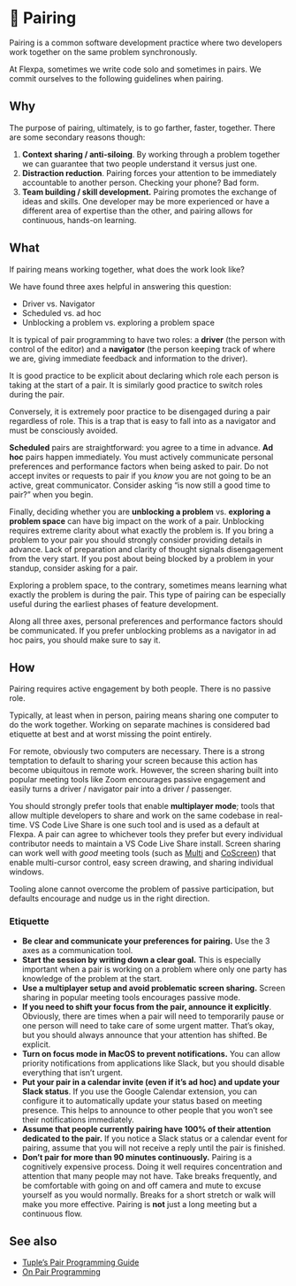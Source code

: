 # 👥 Pairing

Pairing is a common software development practice where two developers work together on the same problem synchronously.

At Flexpa, sometimes we write code solo and sometimes in pairs.
We commit ourselves to the following guidelines when pairing.

## Why

The purpose of pairing, ultimately, is to go farther, faster, together.
There are some secondary reasons though:

1. **Context sharing / anti-siloing**. By working through a problem together we can guarantee that two people understand it versus just one.
2. **Distraction reduction**. Pairing forces your attention to be immediately accountable to another person. Checking your phone? Bad form.
3. **Team building / skill development.** Pairing promotes the exchange of ideas and skills. One developer may be more experienced or have a different area of expertise than the other, and pairing allows for continuous, hands-on learning. 

## What

If pairing means working together, what does the work look like?

We have found three axes helpful in answering this question:

* Driver vs. Navigator
* Scheduled vs. ad hoc
* Unblocking a problem vs. exploring a problem space

It is typical of pair programming to have two roles: a **driver** (the person with control of the editor) and a **navigator** (the person keeping track of where we are, giving immediate feedback and information to the driver). 

It is good practice to be explicit about declaring which role each person is taking at the start of a pair.
It is similarly good practice to switch roles during the pair. 

Conversely, it is extremely poor practice to be disengaged during a pair regardless of role.
This is a trap that is easy to fall into as a navigator and must be consciously avoided.

**Scheduled** pairs are straightforward: you agree to a time in advance.
**Ad hoc** pairs happen immediately.
You must actively communicate personal preferences and performance factors when being asked to pair. 
Do not accept invites or requests to pair if you _know_ you are not going to be an active, great communicator.
Consider asking “is now still a good time to pair?” when you begin.

Finally, deciding whether you are **unblocking a problem** vs. **exploring a problem space** can have big impact on the work of a pair.
Unblocking requires extreme clarity about what exactly the problem is.
If you bring a problem to your pair you should strongly consider providing details in advance.
Lack of preparation and clarity of thought signals disengagement from the very start.
If you post about being blocked by a problem in your standup, consider asking for a pair.

Exploring a problem space, to the contrary, sometimes means learning what exactly the problem is during the pair.
This type of pairing can be especially useful during the earliest phases of feature development. 

Along all three axes, personal preferences and performance factors should be communicated.
If you prefer unblocking problems as a navigator in ad hoc pairs, you should make sure to say it. 

## How

Pairing requires active engagement by both people.
There is no passive role.

Typically, at least when in person, pairing means sharing one computer to do the work together.
Working on separate machines is considered bad etiquette at best and at worst missing the point entirely. 

For remote, obviously two computers are necessary.
There is a strong temptation to default to sharing your screen because this action has become ubiquitous in remote work. However, the screen sharing built into popular meeting tools like Zoom encourages passive engagement and easily turns a driver / navigator pair into a driver / passenger. 

You should strongly prefer tools that enable **multiplayer mode**; tools that allow multiple developers to share and work on the same codebase in real-time.
VS Code Live Share is one such tool and is used as a default at Flexpa.
A pair can agree to whichever tools they prefer but every individual contributor needs to maintain a VS Code Live Share install.
Screen sharing can work well with _good_ meeting tools (such as [Multi](https://multi.app/) and [CoScreen](https://www.coscreen.co/)) that enable multi-cursor control, easy screen drawing, and sharing individual windows.

Tooling alone cannot overcome the problem of passive participation, but defaults encourage and nudge us in the right direction.

### Etiquette

* **Be clear and communicate your preferences for pairing.** Use the 3 axes as a communication tool.
* **Start the session by writing down a clear goal.** This is especially important when a pair is working on a problem where only one party has knowledge of the problem at the start.
* **Use a multiplayer setup and avoid problematic screen sharing.** Screen sharing in popular meeting tools encourages passive mode. 
* **If you need to shift your focus from the pair, announce it explicitly**. Obviously, there are times when a pair will need to temporarily pause or one person will need to take care of some urgent matter. That’s okay, but you should always announce that your attention has shifted. Be explicit.
* **Turn on focus mode in MacOS to prevent notifications.** You can allow priority notifications from applications like Slack, but you should disable everything that isn’t urgent.
* **Put your pair in a calendar invite (even if it’s ad hoc) and update your Slack status**. If you use the Google Calendar extension, you can configure it to automatically update your status based on meeting presence. This helps to announce to other people that you won’t see their notifications immediately.
* **Assume that people currently pairing have 100% of their attention dedicated to the pair.** If you notice a Slack status or a calendar event for pairing, assume that you will not receive a reply until the pair is finished.
* **Don’t pair for more than 90 minutes continuously.** Pairing is a cognitively expensive process. Doing it well requires concentration and attention that many people may not have. Take breaks frequently, and be comfortable with going on and off camera and mute to excuse yourself as you would normally. Breaks for a short stretch or walk will make you more effective. Pairing is **not** just a long meeting but a continuous flow.

## See also

* [Tuple’s Pair Programming Guide](https://tuple.app/pair-programming-guide/)
* [On Pair Programming](https://martinfowler.com/articles/on-pair-programming.html)